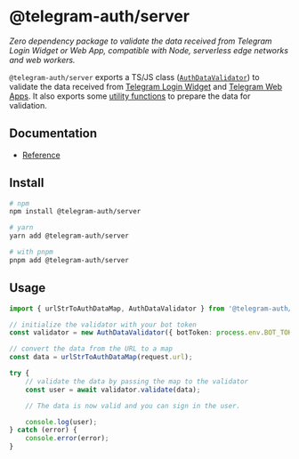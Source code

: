 # @telegram-auth/server

_Zero dependency package to validate the data received from Telegram Login Widget or Web App, compatible with Node, serverless edge networks and web workers._

`@telegram-auth/server` exports a TS/JS class ([`AuthDataValidator`](./docs/classes/AuthDataValidator.md)) to validate the data received from [Telegram Login Widget](https://core.telegram.org/widgets/login#checking-authorization) and [Telegram Web Apps](https://core.telegram.org/bots/webapps#validating-data-received-via-the-web-app).
It also exports some [utility functions](./docs/README.md#functions) to prepare the data for validation.

## Documentation

- [Reference](./docs/README.md)

## Install

```sh
# npm
npm install @telegram-auth/server

# yarn
yarn add @telegram-auth/server

# with pnpm
pnpm add @telegram-auth/server
```

## Usage

<!-- prettier-ignore -->
```ts title=validate.ts
import { urlStrToAuthDataMap, AuthDataValidator } from '@telegram-auth/server';

// initialize the validator with your bot token
const validator = new AuthDataValidator({ botToken: process.env.BOT_TOKEN });

// convert the data from the URL to a map
const data = urlStrToAuthDataMap(request.url);

try {
    // validate the data by passing the map to the validator
    const user = await validator.validate(data);

    // The data is now valid and you can sign in the user.

    console.log(user);
} catch (error) {
    console.error(error);
}
```
